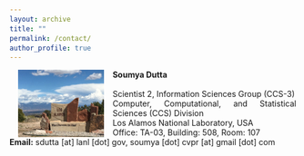 ```yaml
---
layout: archive
title: ""
permalink: /contact/
author_profile: true
---
```


<div class="box"><p>
<img class="map" src="/images/losalamos.png" width="30%;" align="left" style="margin: 0px 15px 0px 15px;"/>
</p></div>
<div class="box" style="text-align:justify">
<strong>Soumya Dutta</strong><br><br>
Scientist 2, Information Sciences Group (CCS-3)<br>
Computer, Computational, and Statistical Sciences (CCS) Division<br>
Los Alamos National Laboratory, USA<br>
Office: TA-03, Building: 508, Room: 107<br>
<strong>Email:</strong> sdutta  [at] lanl [dot] gov,   soumya [dot] cvpr [at] gmail [dot] com
</div>